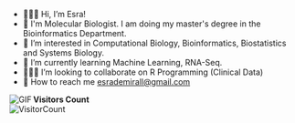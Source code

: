 - 👩🏻‍🔬 Hi, I’m Esra! 
- 🧬 I'm Molecular Biologist. I am doing my master's degree in the Bioinformatics Department.
- 👀 I’m interested in Computational Biology, Bioinformatics, Biostatistics and Systems Biology.
- 🌱 I’m currently learning Machine Learning, RNA-Seq.
- 👩🏻‍💻 I’m looking to collaborate on R Programming (Clinical Data)
- 📩  How to reach me esrademirall@gmail.com





<!---
esrademiral/esrademiral is a ✨ special ✨ repository because its `README.md` (this file) appears on your GitHub profile.
You can click the Preview link to take a look at your changes.
--->


<img align="left" alt="GIF" src="https://github-readme-stats.vercel.app/api?username=esrademiral&theme=dark&show_icons=true"/>

**Visitors Count**  
![VisitorCount](https://profile-counter.glitch.me/{esrademiral}/count.svg)
